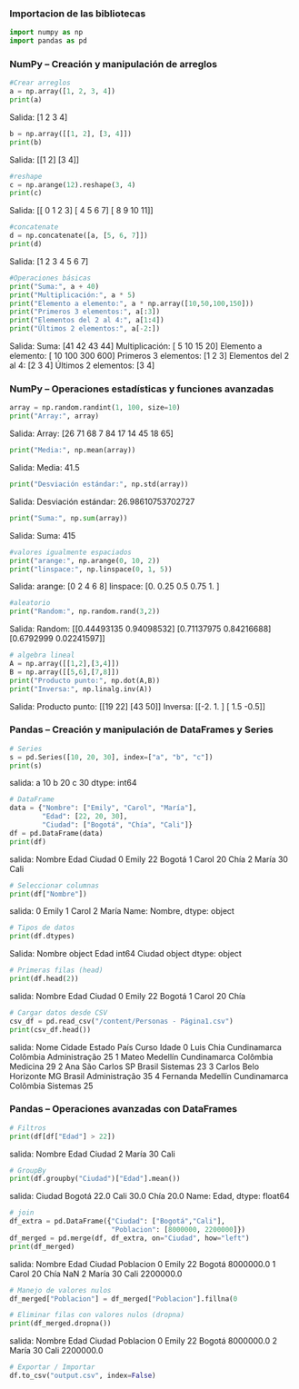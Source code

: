 ### Importacion de las bibliotecas
```python
import numpy as np
import pandas as pd
```

### NumPy – Creación y manipulación de arreglos
```python
#Crear arreglos
a = np.array([1, 2, 3, 4])
print(a)
```
Salida:
[1 2 3 4]

```python
b = np.array([[1, 2], [3, 4]])
print(b)
```
Salida:
[[1 2]
[3 4]]

```python
#reshape
c = np.arange(12).reshape(3, 4)
print(c)
```
Salida:
[[ 0  1  2  3]
 [ 4  5  6  7]
 [ 8  9 10 11]]

```python
#concatenate
d = np.concatenate([a, [5, 6, 7]])
print(d)
```
Salida:
[1 2 3 4 5 6 7]

```python
#Operaciones básicas
print("Suma:", a + 40)
print("Multiplicación:", a * 5)
print("Elemento a elemento:", a * np.array([10,50,100,150]))
print("Primeros 3 elementos:", a[:3])
print("Elementos del 2 al 4:", a[1:4])
print("Últimos 2 elementos:", a[-2:])
```
Salida:
Suma: [41 42 43 44]
Multiplicación: [ 5 10 15 20]
Elemento a elemento: [ 10 100 300 600]
Primeros 3 elementos: [1 2 3]
Elementos del 2 al 4: [2 3 4]
Últimos 2 elementos: [3 4]

### NumPy – Operaciones estadísticas y funciones avanzadas
```python
array = np.random.randint(1, 100, size=10)
print("Array:", array)
```
Salida:
Array: [26 71 68  7 84 17 14 45 18 65]

```python
print("Media:", np.mean(array))
```
Salida:
Media: 41.5

```python
print("Desviación estándar:", np.std(array))
```
Salida:
Desviación estándar: 26.98610753702727

```python
print("Suma:", np.sum(array))
```
Salida:
Suma: 415

```python
#valores igualmente espaciados
print("arange:", np.arange(0, 10, 2))
print("linspace:", np.linspace(0, 1, 5))
```
Salida:
arange: [0 2 4 6 8]
linspace: [0.   0.25 0.5  0.75 1.  ]

```python
#aleatorio
print("Random:", np.random.rand(3,2))
```
Salida:
Random: [[0.44493135 0.94098532]
 [0.71137975 0.84216688]
 [0.6792999  0.02241597]]

```python
# algebra lineal
A = np.array([[1,2],[3,4]])
B = np.array([[5,6],[7,8]])
print("Producto punto:", np.dot(A,B))
print("Inversa:", np.linalg.inv(A))
```
Salida:
Producto punto: [[19 22]
 [43 50]]
Inversa: [[-2.   1. ]
 [ 1.5 -0.5]]

### Pandas – Creación y manipulación de DataFrames y Series
```python
# Series
s = pd.Series([10, 20, 30], index=["a", "b", "c"])
print(s)
```
salida:
a    10
b    20
c    30
dtype: int64

```python
# DataFrame
data = {"Nombre": ["Emily", "Carol", "María"],
        "Edad": [22, 20, 30],
        "Ciudad": ["Bogotá", "Chía", "Cali"]}
df = pd.DataFrame(data)
print(df)
```
salida:
Nombre  Edad  Ciudad
0  Emily    22  Bogotá
1  Carol    20    Chía
2  María    30    Cali

```python
# Seleccionar columnas
print(df["Nombre"])
```
salida:
0    Emily
1    Carol
2    María
Name: Nombre, dtype: object

```python
# Tipos de datos
print(df.dtypes)
```
Salida:
Nombre    object
Edad       int64
Ciudad    object
dtype: object

```python
# Primeras filas (head)
print(df.head(2))
```
salida:
Nombre  Edad  Ciudad
0  Emily    22  Bogotá
1  Carol    20    Chía

```python
# Cargar datos desde CSV
csv_df = pd.read_csv("/content/Personas - Página1.csv")
print(csv_df.head())
```
salida:
   Nome          Cidade        Estado      País          Curso  Idade
0      Luis            Chia  Cundinamarca  Colômbia  Administração     25
1     Mateo        Medellín  Cundinamarca  Colômbia       Medicina     29
2       Ana      São Carlos            SP    Brasil       Sistemas     23
3    Carlos  Belo Horizonte            MG    Brasil  Administração     35
4  Fernanda        Medellín  Cundinamarca  Colômbia       Sistemas     25

### Pandas – Operaciones avanzadas con DataFrames
```python
# Filtros
print(df[df["Edad"] > 22])
```
salida:
Nombre  Edad Ciudad
2  María    30   Cali

```python
# GroupBy
print(df.groupby("Ciudad")["Edad"].mean())
```
salida:
Ciudad
Bogotá    22.0
Cali      30.0
Chía      20.0
Name: Edad, dtype: float64

```python
# join
df_extra = pd.DataFrame({"Ciudad": ["Bogotá","Cali"],
                         "Poblacion": [8000000, 2200000]})
df_merged = pd.merge(df, df_extra, on="Ciudad", how="left")
print(df_merged)
```

salida:
 Nombre  Edad  Ciudad  Poblacion
0  Emily    22  Bogotá  8000000.0
1  Carol    20    Chía        NaN
2  María    30    Cali  2200000.0

```python
# Manejo de valores nulos
df_merged["Poblacion"] = df_merged["Poblacion"].fillna(0
```
```python
# Eliminar filas con valores nulos (dropna)
print(df_merged.dropna())
```
salida:
Nombre  Edad  Ciudad  Poblacion
0  Emily    22  Bogotá  8000000.0
2  María    30    Cali  2200000.0

```python
# Exportar / Importar
df.to_csv("output.csv", index=False)
```